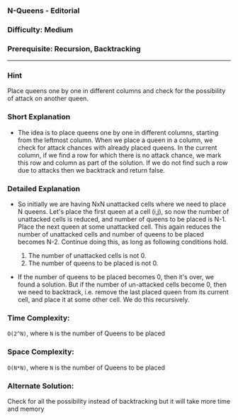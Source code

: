 ### N-Queens - Editorial

### Difficulty:  Medium

### Prerequisite:  Recursion, Backtracking
---
### Hint

Place queens one by one in different columns and check for the possibility of attack on another queen.

### Short Explanation

* The idea is to place queens one by one in different columns, starting from the leftmost column. When we place a queen in a column, we check for attack chances with already placed queens. In the current column, if we find a row for which there is no attack chance, we mark this row and column as part of the solution. If we do not find such a row due to attacks then we backtrack and return false.

### Detailed Explanation

* So initially we are having NxN unattacked cells where we need to place N queens. Let's place the first queen at a cell (i,j), so now the number of unattacked cells is reduced, and number of queens to be placed is N-1. Place the next queen at some unattacked cell. This again reduces the number of unattacked cells and number of queens to be placed becomes N-2. Continue doing this, as long as following conditions hold.

    1. The number of unattacked cells is not 0.
    2. The number of queens to be placed is not 0.

* If the number of queens to be placed becomes 0, then it's over, we found a solution. But if the number of un-attacked cells become 0, then we need to backtrack, i.e. remove the last placed queen from its current cell, and place it at some other cell. We do this recursively.

### Time Complexity:

`O(2^N)`, where `N` is the number of Queens to be placed

### Space Complexity:

`O(N*N)`, where `N` is the number of Queens to be placed

### Alternate Solution:

Check for all the possibility instead of backtracking but it will take more time and memory
